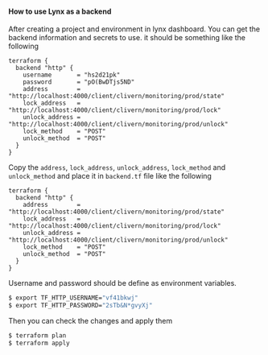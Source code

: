 #### How to use Lynx as a backend

After creating a project and environment in lynx dashboard. You can get the backend information and secrets to use. it should be something like the following

```hcl
terraform {
  backend "http" {
    username       = "hs2d21pk"
    password       = "pO(BwDTjs5ND"
    address        = "http://localhost:4000/client/clivern/monitoring/prod/state"
    lock_address   = "http://localhost:4000/client/clivern/monitoring/prod/lock"
    unlock_address = "http://localhost:4000/client/clivern/monitoring/prod/unlock"
    lock_method    = "POST"
    unlock_method  = "POST"
  }
}
```

Copy the `address`, `lock_address`, `unlock_address`, `lock_method` and `unlock_method` and place it in `backend.tf` file like the following

```hcl
terraform {
  backend "http" {
    address        = "http://localhost:4000/client/clivern/monitoring/prod/state"
    lock_address   = "http://localhost:4000/client/clivern/monitoring/prod/lock"
    unlock_address = "http://localhost:4000/client/clivern/monitoring/prod/unlock"
    lock_method    = "POST"
    unlock_method  = "POST"
  }
}
```

Username and password should be define as environment variables.

```zsh
$ export TF_HTTP_USERNAME="vf41bkwj"
$ export TF_HTTP_PASSWORD="2sTb&N*gvyXj"
```

Then you can check the changes and apply them

```zsh
$ terraform plan
$ terraform apply
```
